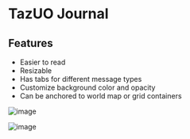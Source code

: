 # TazUO Journal
## Features
* Easier to read
* Resizable
* Has tabs for different message types
* Customize background color and opacity
* Can be anchored to world map or grid containers

![image](https://user-images.githubusercontent.com/3859393/227384051-1c1aafef-791b-4f21-9eb2-dd9a67ba4c72.png)

![image](https://user-images.githubusercontent.com/3859393/226334207-e1feba52-7426-4993-ba59-e17da1584988.png)
